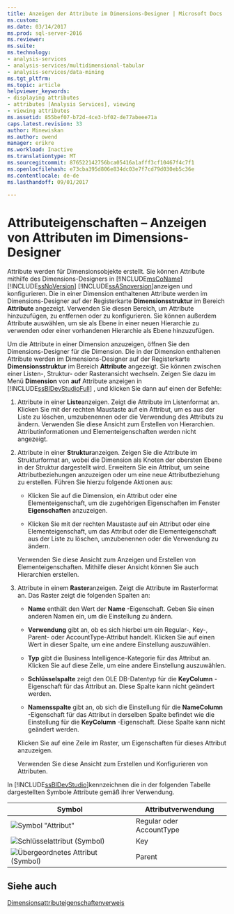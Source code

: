 ```yaml
---
title: Anzeigen der Attribute im Dimensions-Designer | Microsoft Docs
ms.custom: 
ms.date: 03/14/2017
ms.prod: sql-server-2016
ms.reviewer: 
ms.suite: 
ms.technology:
- analysis-services
- analysis-services/multidimensional-tabular
- analysis-services/data-mining
ms.tgt_pltfrm: 
ms.topic: article
helpviewer_keywords:
- displaying attributes
- attributes [Analysis Services], viewing
- viewing attributes
ms.assetid: 855bef07-b72d-4ce3-bf02-de77abeee71a
caps.latest.revision: 33
author: Minewiskan
ms.author: owend
manager: erikre
ms.workload: Inactive
ms.translationtype: MT
ms.sourcegitcommit: 876522142756bca05416a1afff3cf10467f4c7f1
ms.openlocfilehash: e73cba395d806e834dc03e7f7cd79d030eb5c36e
ms.contentlocale: de-de
ms.lasthandoff: 09/01/2017

---
```

# <a name="attribute-properties---view-attributes-in-dimension-designer"></a>Attributeigenschaften – Anzeigen von Attributen im Dimensions-Designer
  Attribute werden für Dimensionsobjekte erstellt. Sie können Attribute mithilfe des Dimensions-Designers in [!INCLUDE[msCoName](../../includes/msconame-md.md)] [!INCLUDE[ssNoVersion](../../includes/ssnoversion-md.md)] [!INCLUDE[ssASnoversion](../../includes/ssasnoversion-md.md)]anzeigen und konfigurieren. Die in einer Dimension enthaltenen Attribute werden im Dimensions-Designer auf der Registerkarte **Dimensionsstruktur** im Bereich **Attribute** angezeigt. Verwenden Sie diesen Bereich, um Attribute hinzuzufügen, zu entfernen oder zu konfigurieren. Sie können außerdem Attribute auswählen, um sie als Ebene in einer neuen Hierarchie zu verwenden oder einer vorhandenen Hierarchie als Ebene hinzuzufügen.  
  
 Um die Attribute in einer Dimension anzuzeigen, öffnen Sie den Dimensions-Designer für die Dimension. Die in der Dimension enthaltenen Attribute werden im Dimensions-Designer auf der Registerkarte **Dimensionsstruktur** im Bereich **Attribute**  angezeigt. Sie können zwischen einer Listen-, Struktur- oder Rasteransicht wechseln. Zeigen Sie dazu im Menü **Dimension** von **auf** Attribute anzeigen in [!INCLUDE[ssBIDevStudioFull](../../includes/ssbidevstudiofull-md.md)] , und klicken Sie dann auf einen der Befehle:  
  
1.  Attribute in einer **Liste**anzeigen. Zeigt die Attribute im Listenformat an. Klicken Sie mit der rechten Maustaste auf ein Attribut, um es aus der Liste zu löschen, umzubenennen oder die Verwendung des Attributs zu ändern. Verwenden Sie diese Ansicht zum Erstellen von Hierarchien. Attributinformationen und Elementeigenschaften werden nicht angezeigt.  
  
2.  Attribute in einer **Struktur**anzeigen. Zeigen Sie die Attribute im Strukturformat an, wobei die Dimension als Knoten der obersten Ebene in der Struktur dargestellt wird. Erweitern Sie ein Attribut, um seine Attributbeziehungen anzuzeigen oder um eine neue Attributbeziehung zu erstellen. Führen Sie hierzu folgende Aktionen aus:  
  
    -   Klicken Sie auf die Dimension, ein Attribut oder eine Elementeigenschaft, um die zugehörigen Eigenschaften im Fenster **Eigenschaften** anzuzeigen.  
  
    -   Klicken Sie mit der rechten Maustaste auf ein Attribut oder eine Elementeigenschaft, um das Attribut oder die Elementeigenschaft aus der Liste zu löschen, umzubenennen oder die Verwendung zu ändern.  
  
     Verwenden Sie diese Ansicht zum Anzeigen und Erstellen von Elementeigenschaften. Mithilfe dieser Ansicht können Sie auch Hierarchien erstellen.  
  
3.  Attribute in einem **Raster**anzeigen. Zeigt die Attribute im Rasterformat an. Das Raster zeigt die folgenden Spalten an:  
  
    -   **Name** enthält den Wert der **Name** -Eigenschaft. Geben Sie einen anderen Namen ein, um die Einstellung zu ändern.  
  
    -   **Verwendung** gibt an, ob es sich hierbei um ein Regular-, Key-, Parent- oder AccountType-Attribut handelt. Klicken Sie auf einen Wert in dieser Spalte, um eine andere Einstellung auszuwählen.  
  
    -   **Typ** gibt die Business Intelligence-Kategorie für das Attribut an. Klicken Sie auf diese Zelle, um eine andere Einstellung auszuwählen.  
  
    -   **Schlüsselspalte** zeigt den OLE DB-Datentyp für die **KeyColumn** -Eigenschaft für das Attribut an. Diese Spalte kann nicht geändert werden.  
  
    -   **Namensspalte** gibt an, ob sich die Einstellung für die **NameColumn** -Eigenschaft für das Attribut in derselben Spalte befindet wie die Einstellung für die **KeyColumn** -Eigenschaft. Diese Spalte kann nicht geändert werden.  
  
     Klicken Sie auf eine Zeile im Raster, um Eigenschaften für dieses Attribut anzuzeigen.  
  
     Verwenden Sie diese Ansicht zum Erstellen und Konfigurieren von Attributen.  
  
 In [!INCLUDE[ssBIDevStudio](../../includes/ssbidevstudio-md.md)]kennzeichnen die in der folgenden Tabelle dargestellten Symbole Attribute gemäß ihrer Verwendung.  
  
|Symbol|Attributverwendung|  
|----------|---------------------|  
|![Symbol "Attribut"](../../analysis-services/multidimensional-models/media/as-icon-attribute.gif "Attribut (Symbol)")|Regular oder AccountType|  
|![Schlüsselattribut (Symbol)](../../analysis-services/multidimensional-models/media/as-icon-key-attribute.gif "Key-Attribut (Symbol)")|Key|  
|![Übergeordnetes Attribut (Symbol)](../../analysis-services/multidimensional-models/media/as-icon-parent-attribute.gif "übergeordnete Attribut (Symbol)")|Parent|  
  
## <a name="see-also"></a>Siehe auch  
 [Dimensionsattributeigenschaftenverweis](../../analysis-services/multidimensional-models/dimension-attribute-properties-reference.md)  
  
  

